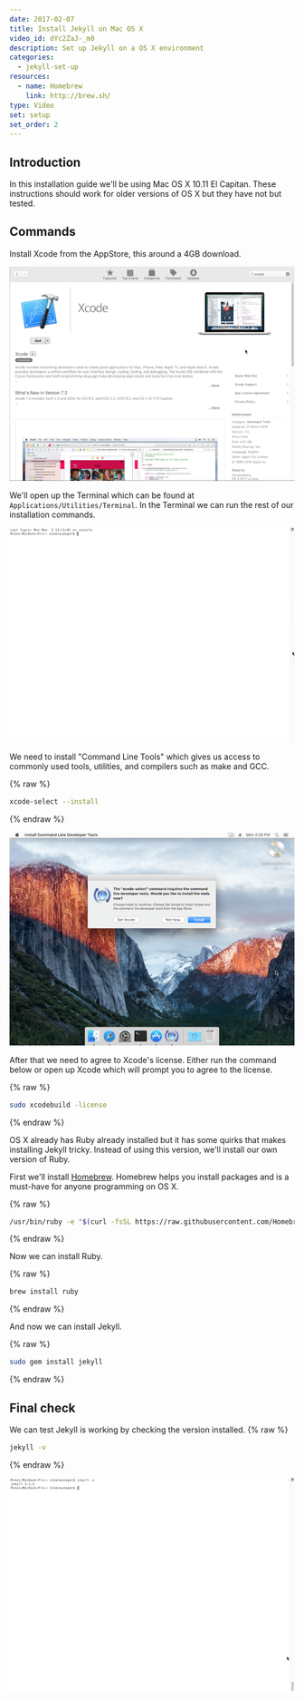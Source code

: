 ```yaml
---
date: 2017-02-07
title: Install Jekyll on Mac OS X
video_id: dYc2ZaJ-_m0
description: Set up Jekyll on a OS X environment
categories:
  - jekyll-set-up
resources:
  - name: Homebrew
    link: http://brew.sh/
type: Video
set: setup
set_order: 2
---
```

## Introduction

In this installation guide we'll be using Mac OS X 10.11 El Capitan. These instructions should work for older versions of OS X but they have not but tested.

## Commands

Install Xcode from the AppStore, this around a 4GB download.

![Xcode](/images/tutorials/mac-install/xcode.png)

We'll open up the Terminal which can be found at `Applications/Utilities/Terminal`. In the Terminal we can run the rest of our installation commands.

![Terminal](/images/tutorials/mac-install/terminal.png)

We need to install "Command Line Tools" which gives us access to commonly used tools, utilities, and compilers such as make and GCC.

{% raw %}
~~~bash
xcode-select --install
~~~
{% endraw %}

![Command Line Tools](/images/tutorials/mac-install/xcode-select.png)

After that we need to agree to Xcode's license. Either run the command below or open up Xcode which will prompt you to agree to the license.

{% raw %}
~~~bash
sudo xcodebuild -license
~~~
{% endraw %}

OS X already has Ruby already installed but it has some quirks that makes installing Jekyll tricky. Instead of using this version, we'll install our own version of Ruby.

First we'll install [Homebrew](http://brew.sh/). Homebrew helps you install packages and is a must-have for anyone programming on OS X.

{% raw %}
~~~bash
/usr/bin/ruby -e "$(curl -fsSL https://raw.githubusercontent.com/Homebrew/install/master/install)"
~~~
{% endraw %}

Now we can install Ruby.

{% raw %}
~~~bash
brew install ruby
~~~
{% endraw %}

And now we can install Jekyll.

{% raw %}
~~~bash
sudo gem install jekyll
~~~
{% endraw %}

## Final check

We can test Jekyll is working by checking the version installed.
{% raw %}
~~~bash
jekyll -v
~~~
{% endraw %}

![Version](/images/tutorials/mac-install/version.png)
